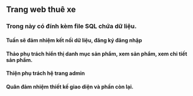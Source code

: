 ## Trang web thuê xe 
### Trong này có đính kèm file SQL chứa dữ liệu.
#### Tuấn sẽ đảm nhiệm kết nối dữ liệu, đăng ký đăng nhập
#### Thảo phụ trách hiển thị danh mục sản phẩm, xem sản phẩm, xem chi tiết sản phẩm.
#### Thiện phụ trách hệ trang admin
#### Quân đảm nhiệm thiết kế giao diện và phần còn lại.
